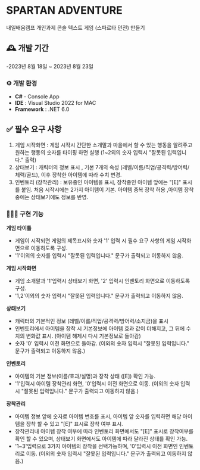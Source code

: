 # SPARTAN ADVENTURE
내일배움캠프 개인과제 콘솔 텍스트 게임 (스파르타 던전) 만들기 


## 🕰 개발 기간
-2023년 8월 18일 ~ 2023년 8월 23일 


### ⚙️ 개발 환경 
- **C#** - Console App
- **IDE** : Visual Studio 2022 for MAC
- **Framework** : .NET 6.0

## ✅ 필수 요구 사항
1. 게임 시작화면 : 게임 시작시 간단한 소개말과 마을에서 할 수 있는 행동을 알려주고 원하는 행동의 숫자를 타이핑 하면 실행 (1~2외의 숫자 입력시 "잘못된 입력입니다." 출력) 
2. 상태보기 : 캐릭터의 정보 표시 , 기본 7개의 속성 (레벨/이름/직업/공격력/방어력/체력/골드), 이후 장착한 아이템에 따라 수치 변경.
3. 인벤토리 (장착관리) : 보유중인 아이템을 표시, 장착중인 아이템 앞에는 "[E]" 표시를 붙임. 처음 시작시에는 2가지 아이템이 기본. 아이템 중복 장착 허용 ,아이템 장착중에는 상태보기에도 정보를 반영. 

### 👩🏻‍💻 구현 기능 
**게임 타이틀**
- 게임이 시작되면 게임의 제목표시와 숫자 '1' 입력 시 필수 요구 사항의 게임 시작화면으로 이동하도록 구성.
- '1'이외의 숫자를 입력시 "잘못된 입력입니다." 문구가 출력되고 이동하지 않음.

**게임 시작화면**  
- 게임 소개말과 '1'입력시 상태보기 화면, '2' 입력시 인벤토리 화면으로 이동하도록 구성.
- '1,2'이외의 숫자 입력시 "잘못된 입력입니다." 문구가 출력되고 이동하지 않음.

**상태보기**
- 캐릭터의 기본적인 정보 (레벨/이름/직업/공격력/방어력/소지금)을 표시
- 인벤토리에서 아이템을 장착 시 기본정보에 아이템 효과 값이 더해지고, 그 뒤에 수치의 변화값 표시. (아이템 해제시 다시 기본정보로 돌아감)
- 숫자 '0' 입력시 이전 화면으로 돌아감. (이외의 숫자 입력시 "잘못된 입력입니다." 문구가 출력되고 이동하지 않음.)

**인벤토리**
- 아이템의 기본 정보(이름/효과/설명)과 장착 상태 ([E]) 확인 가능.
- '1'입력시 아이템 장착관리 화면, '0'입력시 이전 화면으로 이동. (이외의 숫자 입력시 "잘못된 입력입니다." 문구가 출력되고 이동하지 않음.)

**장착관리**
- 아이템 정보 앞에 숫자로 아이템 번호를 표시, 아이템 앞 숫자를 입력하면 해당 아이템을 장착 할 수 있고 "[E]" 표시로 장착 여부 표시.
- 장착관리내 아이템 장착 여부에 따라 인벤토리 화면에서도 "[E]" 표시로 장착여부를 확인 할 수 있으며, 상태보기 화면에서도 아이템에 따라 달라진 상태를 확인 가능.
- '1~3'입력으로 3가지 아이템의 장착을 선택가능하며, '0'입력시 이전 화면인 인벤토리로 이동. (이외의 숫자 입력시 "잘못된 입력입니다." 문구가 출력되고 이동하지 않음.)
